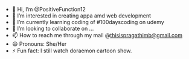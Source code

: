 - 👋 Hi, I’m @PositiveFunction12
- 👀 I’m interested in creating appa amd web development
- 🌱 I’m currently learning coding of #100dayscoding on udemy
- 💞️ I’m looking to collaborate on ...
- 📫 How to reach me through my mail @thisispragathimb@gmail.com
- 😄 Pronouns: She/Her
- ⚡ Fun fact: I still watch doraemon cartoon show.

<!---
PositiveFunction12/PositiveFunction12 is a ✨ special ✨ repository because its `README.md` (this file) appears on your GitHub profile.
You can click the Preview link to take a look at your changes.
--->
